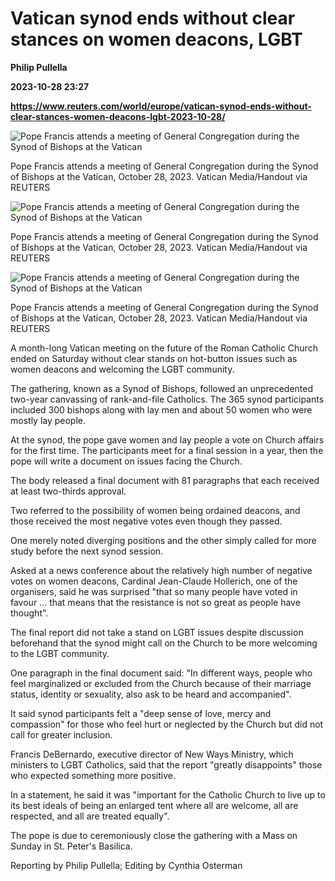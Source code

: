 # Vatican synod ends without clear stances on women deacons, LGBT
**Philip Pullella**

**2023-10-28 23:27**

**https://www.reuters.com/world/europe/vatican-synod-ends-without-clear-stances-women-deacons-lgbt-2023-10-28/**

![Pope Francis attends a meeting of General Congregation during the Synod of Bishops at the Vatican](https://www.reuters.com/resizer/A_Bfjz-pfuNYlIFflzCASmBkE9E=/1920x0/filters:quality(80)/cloudfront-us-east-2.images.arcpublishing.com/reuters/WADEEYJBMZJX5HTGK5MAFGPYIU.jpg)

Pope Francis attends a meeting of General Congregation during the Synod of Bishops at the Vatican, October 28, 2023. Vatican Media/Handout via REUTERS

![Pope Francis attends a meeting of General Congregation during the Synod of Bishops at the Vatican](https://www.reuters.com/resizer/0QDE4ZqCPO2KSmcSFEAXerWsogg=/1920x0/filters:quality(80)/cloudfront-us-east-2.images.arcpublishing.com/reuters/VWXWEUWO55IT7JSNGQ2VM4IEXQ.jpg)

Pope Francis attends a meeting of General Congregation during the Synod of Bishops at the Vatican, October 28, 2023. Vatican Media/Handout via REUTERS

![Pope Francis attends a meeting of General Congregation during the Synod of Bishops at the Vatican](https://www.reuters.com/resizer/YnGVf96QOobWxDQ-H67XVuw69N8=/1920x0/filters:quality(80)/cloudfront-us-east-2.images.arcpublishing.com/reuters/PS6SGBXMYBKVPMM533WQJCX73A.jpg)

Pope Francis attends a meeting of General Congregation during the Synod of Bishops at the Vatican, October 28, 2023. Vatican Media/Handout via REUTERS

A month-long Vatican meeting on the future of the Roman Catholic Church ended on Saturday without clear stands on hot-button issues such as women deacons and welcoming the LGBT community.

The gathering, known as a Synod of Bishops, followed an unprecedented two-year canvassing of rank-and-file Catholics. The 365 synod participants included 300 bishops along with lay men and about 50 women who were mostly lay people.

At the synod, the pope gave women and lay people a vote on Church affairs for the first time. The participants meet for a final session in a year, then the pope will write a document on issues facing the Church.

The body released a final document with 81 paragraphs that each received at least two-thirds approval.

Two referred to the possibility of women being ordained deacons, and those received the most negative votes even though they passed.

One merely noted diverging positions and the other simply called for more study before the next synod session.

Asked at a news conference about the relatively high number of negative votes on women deacons, Cardinal Jean-Claude Hollerich, one of the organisers, said he was surprised "that so many people have voted in favour ... that means that the resistance is not so great as people have thought".

The final report did not take a stand on LGBT issues despite discussion beforehand that the synod might call on the Church to be more welcoming to the LGBT community.

One paragraph in the final document said: "In different ways, people who feel marginalized or excluded from the Church because of their marriage status, identity or sexuality, also ask to be heard and accompanied".

It said synod participants felt a "deep sense of love, mercy and compassion" for those who feel hurt or neglected by the Church but did not call for greater inclusion.

Francis DeBernardo, executive director of New Ways Ministry, which ministers to LGBT Catholics, said that the report "greatly disappoints" those who expected something more positive.

In a statement, he said it was "important for the Catholic Church to live up to its best ideals of being an enlarged tent where all are welcome, all are respected, and all are treated equally".

The pope is due to ceremoniously close the gathering with a Mass on Sunday in St. Peter's Basilica.

Reporting by Philip Pullella; Editing by Cynthia Osterman